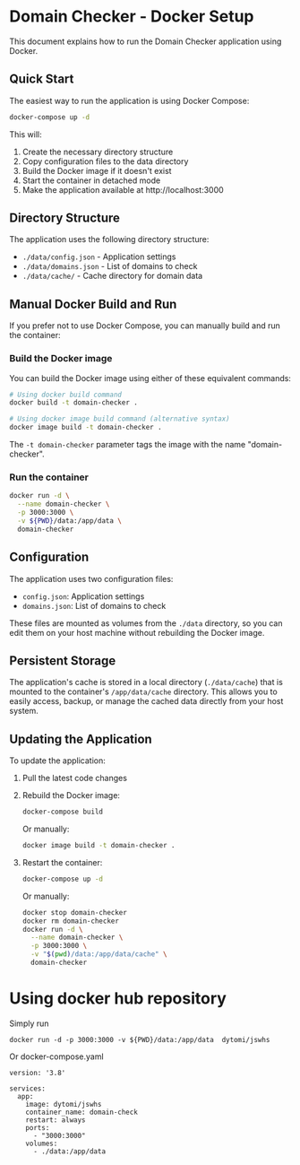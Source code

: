 # Domain Checker - Docker Setup

This document explains how to run the Domain Checker application using Docker.

## Quick Start

The easiest way to run the application is using Docker Compose:

```bash
docker-compose up -d
```

This will:
1. Create the necessary directory structure
2. Copy configuration files to the data directory
3. Build the Docker image if it doesn't exist
4. Start the container in detached mode
5. Make the application available at http://localhost:3000

## Directory Structure

The application uses the following directory structure:
- `./data/config.json` - Application settings
- `./data/domains.json` - List of domains to check
- `./data/cache/` - Cache directory for domain data

## Manual Docker Build and Run

If you prefer not to use Docker Compose, you can manually build and run the container:

### Build the Docker image

You can build the Docker image using either of these equivalent commands:

```bash
# Using docker build command
docker build -t domain-checker .

# Using docker image build command (alternative syntax)
docker image build -t domain-checker .
```

The `-t domain-checker` parameter tags the image with the name "domain-checker".



### Run the container

```bash
docker run -d \
  --name domain-checker \
  -p 3000:3000 \
  -v ${PWD}/data:/app/data \
  domain-checker
```

## Configuration

The application uses two configuration files:
- `config.json`: Application settings
- `domains.json`: List of domains to check

These files are mounted as volumes from the `./data` directory, so you can edit them on your host machine without rebuilding the Docker image.

## Persistent Storage

The application's cache is stored in a local directory (`./data/cache`) that is mounted to the container's `/app/data/cache` directory. This allows you to easily access, backup, or manage the cached data directly from your host system.


## Updating the Application

To update the application:

1. Pull the latest code changes
2. Rebuild the Docker image:
   ```bash
   docker-compose build
   ```
   
   Or manually:
   ```bash
   docker image build -t domain-checker .
   ```
3. Restart the container:
   ```bash
   docker-compose up -d
   ```
   
   Or manually:
   ```bash
   docker stop domain-checker
   docker rm domain-checker
   docker run -d \
     --name domain-checker \
     -p 3000:3000 \
     -v "$(pwd)/data:/app/data/cache" \
     domain-checker
   ``` 

# Using docker hub repository


Simply run 
```
docker run -d -p 3000:3000 -v ${PWD}/data:/app/data  dytomi/jswhs
```

Or docker-compose.yaml
```
version: '3.8'

services:
  app:
    image: dytomi/jswhs
    container_name: domain-check
    restart: always
    ports:
      - "3000:3000"
    volumes:
      - ./data:/app/data

```